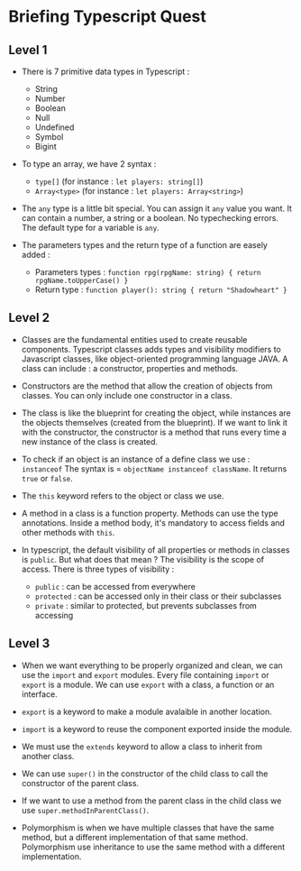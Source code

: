 # Briefing Typescript Quest

## Level 1

- There is 7 primitive data types in Typescript :

  - String
  - Number
  - Boolean
  - Null
  - Undefined
  - Symbol
  - Bigint

- To type an array, we have 2 syntax :

  - `type[]` (for instance : `let players: string[]`)
  - `Array<type>` (for instance : `let players: Array<string>`)

- The `any` type is a little bit special. You can assign it `any` value you want. It can contain a number, a string or a boolean. No typechecking errors. The default type for a variable is `any`.

- The parameters types and the return type of a function are easely added :

  - Parameters types : `function rpg(rpgName: string) { return rpgName.toUpperCase() }`
  - Return type : `function player(): string { return "Shadowheart" }`

## Level 2

- Classes are the fundamental entities used to create reusable components. Typescript classes adds types and visibility modifiers to Javascript classes, like object-oriented programming language JAVA. A class can include : a constructor, properties and methods.

- Constructors are the method that allow the creation of objects from classes. You can only include one constructor in a class.

- The class is like the blueprint for creating the object, while instances are the objects themselves (created from the blueprint). If we want to link it with the constructor, the constructor is a method that runs every time a new instance of the class is created.

- To check if an object is an instance of a define class we use : `instanceof`
  The syntax is = `objectName instanceof className`. It returns `true` or `false`.

- The `this` keyword refers to the object or class we use.

- A method in a class is a function property. Methods can use the type annotations. Inside a method body, it's mandatory to access fields and other methods with `this`.

- In typescript, the default visibility of all properties or methods in classes is `public`. But what does that mean ? The visibility is the scope of access. There is three types of visibility :
  - `public` : can be accessed from everywhere
  - `protected` : can be accessed only in their class or their subclasses
  - `private` : similar to protected, but prevents subclasses from accessing

## Level 3

- When we want everything to be properly organized and clean, we can use the `import` and `export` modules. Every file containing `import` or `export` is a module. We can use `export` with a class, a function or an interface.

- `export` is a keyword to make a module avalaible in another location.

- `import` is a keyword to reuse the component exported inside the module.

- We must use the `extends` keyword to allow a class to inherit from another class.

- We can use `super()` in the constructor of the child class to call the constructor of the parent class.

- If we want to use a method from the parent class in the child class we use `super.methodInParentClass()`.

- Polymorphism is when we have multiple classes that have the same method, but a different implementation of that same method. Polymorphism use inheritance to use the same method with a different implementation.
